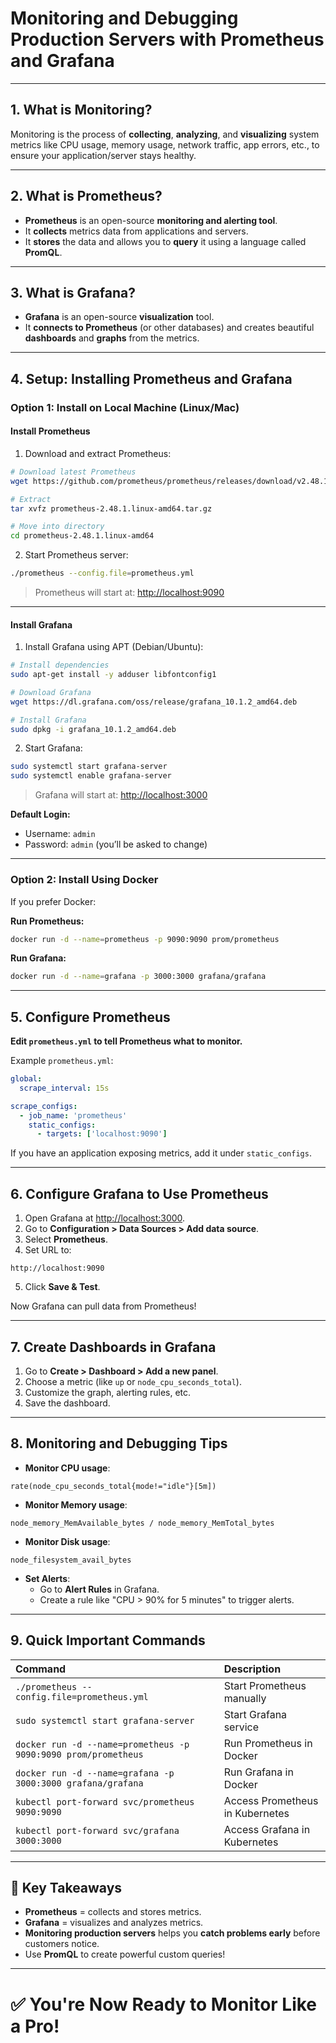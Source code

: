 
# Monitoring and Debugging Production Servers with Prometheus and Grafana

---

## 1. What is Monitoring?

Monitoring is the process of **collecting**, **analyzing**, and **visualizing** system metrics like CPU usage, memory usage, network traffic, app errors, etc., to ensure your application/server stays healthy.

---

## 2. What is Prometheus?

- **Prometheus** is an open-source **monitoring and alerting tool**.
- It **collects** metrics data from applications and servers.
- It **stores** the data and allows you to **query** it using a language called **PromQL**.

---

## 3. What is Grafana?

- **Grafana** is an open-source **visualization** tool.
- It **connects to Prometheus** (or other databases) and creates beautiful **dashboards** and **graphs** from the metrics.

---

## 4. Setup: Installing Prometheus and Grafana

### Option 1: Install on Local Machine (Linux/Mac)

#### Install Prometheus

1. Download and extract Prometheus:
```bash
# Download latest Prometheus
wget https://github.com/prometheus/prometheus/releases/download/v2.48.1/prometheus-2.48.1.linux-amd64.tar.gz

# Extract
tar xvfz prometheus-2.48.1.linux-amd64.tar.gz

# Move into directory
cd prometheus-2.48.1.linux-amd64
```

2. Start Prometheus server:
```bash
./prometheus --config.file=prometheus.yml
```

> Prometheus will start at: [http://localhost:9090](http://localhost:9090)

---

#### Install Grafana

1. Install Grafana using APT (Debian/Ubuntu):
```bash
# Install dependencies
sudo apt-get install -y adduser libfontconfig1

# Download Grafana
wget https://dl.grafana.com/oss/release/grafana_10.1.2_amd64.deb

# Install Grafana
sudo dpkg -i grafana_10.1.2_amd64.deb
```

2. Start Grafana:
```bash
sudo systemctl start grafana-server
sudo systemctl enable grafana-server
```

> Grafana will start at: [http://localhost:3000](http://localhost:3000)

**Default Login:**
- Username: `admin`
- Password: `admin` (you’ll be asked to change)

---

### Option 2: Install Using Docker

If you prefer Docker:

**Run Prometheus:**
```bash
docker run -d --name=prometheus -p 9090:9090 prom/prometheus
```

**Run Grafana:**
```bash
docker run -d --name=grafana -p 3000:3000 grafana/grafana
```

---

## 5. Configure Prometheus

**Edit `prometheus.yml` to tell Prometheus what to monitor.**

Example `prometheus.yml`:
```yaml
global:
  scrape_interval: 15s

scrape_configs:
  - job_name: 'prometheus'
    static_configs:
      - targets: ['localhost:9090']
```

If you have an application exposing metrics, add it under `static_configs`.

---

## 6. Configure Grafana to Use Prometheus

1. Open Grafana at [http://localhost:3000](http://localhost:3000).
2. Go to **Configuration > Data Sources > Add data source**.
3. Select **Prometheus**.
4. Set URL to:
```
http://localhost:9090
```
5. Click **Save & Test**.

Now Grafana can pull data from Prometheus!

---

## 7. Create Dashboards in Grafana

1. Go to **Create > Dashboard > Add a new panel**.
2. Choose a metric (like `up` or `node_cpu_seconds_total`).
3. Customize the graph, alerting rules, etc.
4. Save the dashboard.

---

## 8. Monitoring and Debugging Tips

- **Monitor CPU usage**:
```PromQL
rate(node_cpu_seconds_total{mode!="idle"}[5m])
```
- **Monitor Memory usage**:
```PromQL
node_memory_MemAvailable_bytes / node_memory_MemTotal_bytes
```
- **Monitor Disk usage**:
```PromQL
node_filesystem_avail_bytes
```
- **Set Alerts**:
  - Go to **Alert Rules** in Grafana.
  - Create a rule like "CPU > 90% for 5 minutes" to trigger alerts.

---

## 9. Quick Important Commands

| Command | Description |
|:--------|:------------|
| `./prometheus --config.file=prometheus.yml` | Start Prometheus manually |
| `sudo systemctl start grafana-server` | Start Grafana service |
| `docker run -d --name=prometheus -p 9090:9090 prom/prometheus` | Run Prometheus in Docker |
| `docker run -d --name=grafana -p 3000:3000 grafana/grafana` | Run Grafana in Docker |
| `kubectl port-forward svc/prometheus 9090:9090` | Access Prometheus in Kubernetes |
| `kubectl port-forward svc/grafana 3000:3000` | Access Grafana in Kubernetes |

---

## 🎯 Key Takeaways

- **Prometheus** = collects and stores metrics.
- **Grafana** = visualizes and analyzes metrics.
- **Monitoring production servers** helps you **catch problems early** before customers notice.
- Use **PromQL** to create powerful custom queries!

---

# ✅ You're Now Ready to Monitor Like a Pro!
```